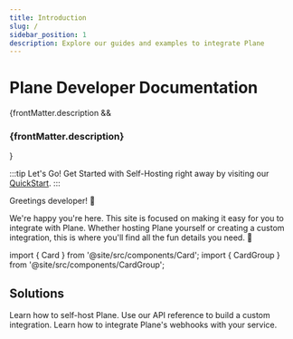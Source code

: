 ```yaml
---
title: Introduction
slug: /
sidebar_position: 1
description: Explore our guides and examples to integrate Plane
---
```


# Plane Developer Documentation

{frontMatter.description && <h3 class="description">{frontMatter.description}</h3>}

:::tip Let's Go!
Get Started with Self-Hosting right away by visiting our [QuickStart](/self-hosting/overview).
:::

Greetings developer! 👋

We're happy you're here. This site is focused on making it easy for you to
integrate with Plane. Whether hosting Plane yourself or creating a custom
integration, this is where you'll find all the fun details you need. 🦾

import { Card } from '@site/src/components/Card';
import { CardGroup } from '@site/src/components/CardGroup';

## Solutions

<CardGroup cols={3}>
  <Card title="Self-Hosting" icon="FaDocker" href="/self-hosting/overview">
    Learn how to self-host Plane.
  </Card>
  <Card title="API Reference" icon="FaCog" href="/api/the-plane-rest-api">
    Use our API reference to build a custom integration.
  </Card>
  <Card title="Webhooks" icon="FaCog" href="/webhooks/intro">
    Learn how to integrate Plane's webhooks with your service.
  </Card>
</CardGroup>

